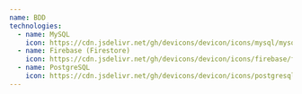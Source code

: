 ```yaml
---
name: BDD
technologies:
  - name: MySQL
    icon: https://cdn.jsdelivr.net/gh/devicons/devicon/icons/mysql/mysql-original.svg
  - name: Firebase (Firestore)
    icon: https://cdn.jsdelivr.net/gh/devicons/devicon/icons/firebase/firebase-plain.svg
  - name: PostgreSQL
    icon: https://cdn.jsdelivr.net/gh/devicons/devicon/icons/postgresql/postgresql-original.svg
---
```

